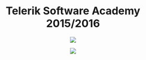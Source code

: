 <h1 align="center">Telerik Software Academy 2015/2016</h1>

<p align="center">
<a href="https://www.youtube.com/watch?v=ni52h1LoL0w">
<img src="https://camo.githubusercontent.com/08ecbe7b67d65cc7c6990787e2836b27b4296f2d/68747470733a2f2f7261772e6769746875622e636f6d2f666c65787472792f54656c6572696b2d41636164656d792f6d61737465722f50726f6772616d6d696e6725323077697468253230432532332f436f6465732f4f746865722f54656c6572696b2e706e67"/>
</a>
</p>

<p align="center">
<a href="http://academy.telerik.com/academy/curriculum-detailed/">
<img src="http://postimg.org/image/fqk4xiaaf/"/>
</a>
</p>
